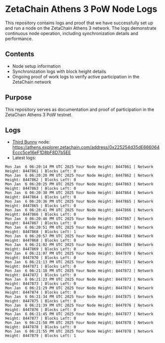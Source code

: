 # ZetaChain Athens 3 PoW Node Logs
This repository contains logs and proof that we have successfully set up and run a node on the ZetaChain Athens 3 network. The logs demonstrate continuous node operation, including synchronization details and performance.

## Contents
- Node setup information
- Synchronization logs with block height details
- Ongoing proof of work logs to verify active participation in the ZetaChain network

## Purpose
This repository serves as documentation and proof of participation in the ZetaChain Athens 3 PoW testnet.

## Logs

- [Third Bunny](https://thirdbunny.xyz/) node: https://athens.explorer.zetachain.com/address/0x225254d35dE666064Eccc5ce16eF1D8bF8D7b5EE
- Latest logs:
```
Mon Jan  6 06:20:14 PM UTC 2025 Your Node Height: 8447861 | Network Height: 8447861 | Blocks Left: 0
Mon Jan  6 06:20:20 PM UTC 2025 Your Node Height: 8447862 | Network Height: 8447862 | Blocks Left: 0
Mon Jan  6 06:20:25 PM UTC 2025 Your Node Height: 8447863 | Network Height: 8447863 | Blocks Left: 0
Mon Jan  6 06:20:30 PM UTC 2025 Your Node Height: 8447864 | Network Height: 8447864 | Blocks Left: 0
Mon Jan  6 06:20:36 PM UTC 2025 Your Node Height: 8447865 | Network Height: 8447865 | Blocks Left: 0
Mon Jan  6 06:20:41 PM UTC 2025 Your Node Height: 8447866 | Network Height: 8447866 | Blocks Left: 0
Mon Jan  6 06:20:46 PM UTC 2025 Your Node Height: 8447867 | Network Height: 8447867 | Blocks Left: 0
Mon Jan  6 06:20:51 PM UTC 2025 Your Node Height: 8447867 | Network Height: 8447868 | Blocks Left: 1
Mon Jan  6 06:20:57 PM UTC 2025 Your Node Height: 8447868 | Network Height: 8447868 | Blocks Left: 0
Mon Jan  6 06:21:02 PM UTC 2025 Your Node Height: 8447869 | Network Height: 8447869 | Blocks Left: 0
Mon Jan  6 06:21:07 PM UTC 2025 Your Node Height: 8447870 | Network Height: 8447870 | Blocks Left: 0
Mon Jan  6 06:21:13 PM UTC 2025 Your Node Height: 8447871 | Network Height: 8447871 | Blocks Left: 0
Mon Jan  6 06:21:18 PM UTC 2025 Your Node Height: 8447872 | Network Height: 8447872 | Blocks Left: 0
Mon Jan  6 06:21:23 PM UTC 2025 Your Node Height: 8447873 | Network Height: 8447873 | Blocks Left: 0
Mon Jan  6 06:21:29 PM UTC 2025 Your Node Height: 8447874 | Network Height: 8447874 | Blocks Left: 0
Mon Jan  6 06:21:34 PM UTC 2025 Your Node Height: 8447875 | Network Height: 8447875 | Blocks Left: 0
Mon Jan  6 06:21:39 PM UTC 2025 Your Node Height: 8447876 | Network Height: 8447876 | Blocks Left: 0
Mon Jan  6 06:21:45 PM UTC 2025 Your Node Height: 8447877 | Network Height: 8447877 | Blocks Left: 0
Mon Jan  6 06:21:50 PM UTC 2025 Your Node Height: 8447878 | Network Height: 8447878 | Blocks Left: 0
Mon Jan  6 06:21:55 PM UTC 2025 Your Node Height: 8447878 | Network Height: 8447879 | Blocks Left: 1
```
